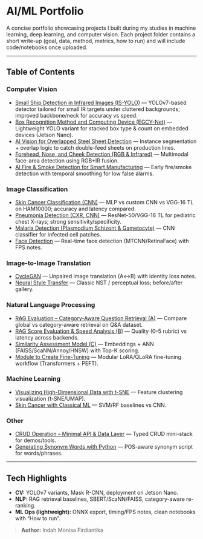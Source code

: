 # AI/ML Portfolio

A concise portfolio showcasing projects I built during my studies in machine learning, deep learning, and computer vision. Each project folder contains a short write-up (goal, data, method, metrics, how to run) and will include code/notebooks once uploaded.

---

## Table of Contents

### Computer Vision
- [Small Ship Detection in Infrared Images (IS-YOLO)](./Computer%20Vision/Small%20Ship%20Detection%20(IS-YOLO)/README.md) — YOLOv7-based detector tailored for small IR targets under cluttered backgrounds; improved backbone/neck for accuracy vs speed.
- [Box Recognition Method and Computing Device (EGCY-Net)](./Computer%20Vision/Box%20Recognition%20(EGCY-Net)/README.md) — Lightweight YOLO variant for stacked box type & count on embedded devices (Jetson Nano).
- [AI Vision for Overlapped Steel Sheet Detection](./Computer%20Vision/Overlapped%20Steel%20Sheet%20Detection/README.md) — Instance segmentation + overlap logic to catch double-feed sheets on production lines.
- [Forehead, Nose, and Cheek Detection (RGB & Infrared)](./Computer%20Vision/Face%20Areas%20(RGB+IR)/README.md) — Multimodal face-area detection using RGB+IR fusion.
- [AI Fire & Smoke Detection for Smart Manufacturing](./Computer%20Vision/Fire%20&%20Smoke%20Detection/README.md) — Early fire/smoke detection with temporal smoothing for low false alarms.

### Image Classification
- [Skin Cancer Classification (CNN)](./Image%20Classification/Skin%20Cancer%20Classification%20(CNN)/README.md) — MLP vs custom CNN vs VGG-16 TL on HAM10000; accuracy and latency compared.
- [Pneumonia Detection (CXR, CNN)](./Image%20Classification/Pneumonia%20(CXR,%20CNN)/README.md) — ResNet-50/VGG-16 TL for pediatric chest X-rays; strong sensitivity/specificity.
- [Malaria Detection (Plasmodium Schizont & Gametocyte)](./Image%20Classification/Malaria/README.md) — CNN classifier for infected cell patches.
- [Face Detection](./Image%20Classification/Face%20Detection/README.md) — Real-time face detection (MTCNN/RetinaFace) with FPS notes.

### Image-to-Image Translation
- [CycleGAN](./Image-to-Image/CycleGAN/README.md) — Unpaired image translation (A↔B) with identity loss notes.
- [Neural Style Transfer](./Image-to-Image/Neural%20Style%20Transfer/README.md) — Classic NST / perceptual loss; before/after gallery.

### Natural Language Processing
- [RAG Evaluation – Category-Aware Question Retrieval (A)](./NLP/RAG-A%20Evaluation/README.md) — Compare global vs category-aware retrieval on Q&A dataset.
- [RAG Score Evaluation & Speed Analysis (B)](./NLP/RAG-B%20Score%20&%20Speed/README.md) — Quality (0–5 rubric) vs latency across backends.
- [Similarity Assessment Model (C)](./NLP/RAG-C%20Similarity%20Assessment/README.md) — Embeddings + ANN (FAISS/ScaNN/Annoy/HNSW) with Top-K scoring.
- [Module to Create Fine-Tuning](./NLP/Module%20to%20Create%20Fine-Tuning/README.md) — Modular LoRA/QLoRA fine-tuning workflow (Transformers + PEFT).

### Machine Learning
- [Visualizing High-Dimensional Data with t-SNE](./Machine%20Learning/t-SNE%20Visualization/README.md) — Feature clustering visualization (t-SNE/UMAP).
- [Skin Cancer with Classical ML](./Machine%20Learning/Skin%20Cancer%20(Classical%20ML)/README.md) — SVM/RF baselines vs CNN.

### Other
- [CRUD Operation – Minimal API & Data Layer](./Other/CRUD%20Operation%20–%20Minimal%20API%20&%20Data%20Layer/README.md) — Typed CRUD mini-stack for demos/tools.
- [Generating Synonym Words with Python](./Other/Generating%20Synonyms/README.md) — POS-aware synonym script for words/phrases.

---

## Tech Highlights
- **CV:** YOLOv7 variants, Mask R-CNN, deployment on Jetson Nano.
- **NLP:** RAG retrieval baselines, SBERT/ScaNN/FAISS, category-aware re-ranking.
- **ML Ops (lightweight):** ONNX export, timing/FPS notes, clean notebooks with “How to run”.

> **Author:** Indah Monisa Firdiantika 

